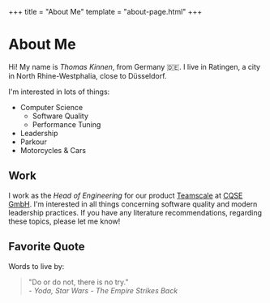 +++
title = "About Me"
template = "about-page.html"
+++

# About Me
Hi! My name is *Thomas Kinnen*, from Germany 🇩🇪. I live in Ratingen, a city in North Rhine-Westphalia, close to Düsseldorf.

I'm interested in lots of things:

* Computer Science
    * Software Quality
    * Performance Tuning
* Leadership
* Parkour
* Motorcycles & Cars

## Work
I work as the *Head of Engineering* for our product [Teamscale](https://www.teamscale.com) at [CQSE GmbH](https://www.cqse.eu). I'm interested in all things concerning software quality and modern leadership practices. If you have any literature recommendations, regarding these topics, please let me know!

## Favorite Quote
Words to live by:
<blockquote>
    "Do or do not, there is no try."
    <footer>
      <cite>- Yoda, Star Wars - The Empire Strikes Back</cite>
    </footer>
</blockquote>